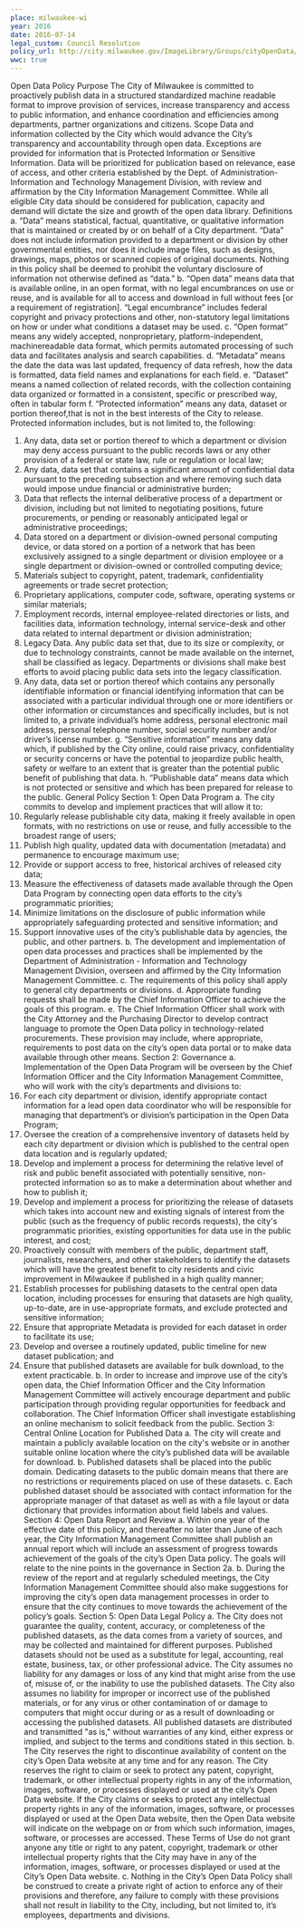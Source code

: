 ```yaml
---
place: milwaukee-wi
year: 2016
date: 2016-07-14
legal_custom: Council Resolution
policy_url: http://city.milwaukee.gov/ImageLibrary/Groups/cityOpenData/MilwaukeeOpenDataPolicy.pdf
wwc: true
---
```


Open Data Policy
Purpose
The City of Milwaukee is committed to proactively publish data in a structured standardized machine
readable format to improve provision of services, increase transparency and access to public
information, and enhance coordination and efficiencies among departments, partner organizations
and citizens.
Scope
Data and information collected by the City which would advance the City’s transparency and
accountability through open data. Exceptions are provided for information that is Protected
Information or Sensitive Information. Data will be prioritized for publication based on relevance,
ease of access, and other criteria established by the Dept. of Administration-Information and
Technology Management Division, with review and affirmation by the City Information
Management Committee. While all eligible City data should be considered for publication,
capacity and demand will dictate the size and growth of the open data library.
Definitions
a. “Data” means statistical, factual, quantitative, or qualitative information that is maintained or
created by or on behalf of a City department. “Data” does not include information provided to a
department or division by other governmental entities, nor does it include image files, such as
designs, drawings, maps, photos or scanned copies of original documents. Nothing in this
policy shall be deemed to prohibit the voluntary disclosure of information not otherwise defined
as “data.”
b. “Open data” means data that is available online, in an open format, with no legal
encumbrances on use or reuse, and is available for all to access and download in full without
fees [or a requirement of registration]. “Legal encumbrance” includes federal copyright and
privacy protections and other, non-statutory legal limitations on how or under what conditions a
dataset may be used.
c. “Open format” means any widely accepted, nonproprietary, platform-independent, machinereadable
data format, which permits automated processing of such data and facilitates analysis
and search capabilities. 
d. “Metadata” means the date the data was last updated, frequency of data refresh, how the
data is formatted, data field names and explanations for each field.
e. “Dataset” means a named collection of related records, with the collection containing data
organized or formatted in a consistent, specific or prescribed way, often in tabular form
f. “Protected information” means any data, dataset or portion thereof,that is not in the best
interests of the City to release. Protected information includes, but is not limited to, the
following:
1. Any data, data set or portion thereof to which a department or division may deny
access pursuant to the public records laws or any other provision of a federal or state
law, rule or regulation or local law;
2. Any data, data set that contains a significant amount of confidential data pursuant to
the preceding subsection and where removing such data would impose undue
financial or administrative burden;
3. Data that reflects the internal deliberative process of a department or division,
including but not limited to negotiating positions, future procurements, or pending or
reasonably anticipated legal or administrative proceedings;
4. Data stored on a department or division-owned personal computing device, or data
stored on a portion of a network that has been exclusively assigned to a single
department or division employee or a single department or division-owned or
controlled computing device;
5. Materials subject to copyright, patent, trademark, confidentiality agreements or trade
secret protection;
6. Proprietary applications, computer code, software, operating systems or similar
materials;
7. Employment records, internal employee-related directories or lists, and facilities data,
information technology, internal service-desk and other data related to internal
department or division administration;
8. Legacy Data. Any public data set that, due to its size or complexity, or due to
technology constraints, cannot be made available on the internet, shall be classified
as legacy. Departments or divisions shall make best efforts to avoid placing public
data sets into the legacy classification.
9. Any data, data set or portion thereof which contains any personally identifiable
information or financial identifying information that can be associated with a particular
individual through one or more identifiers or other information or circumstances and
specifically includes, but is not limited to, a private individual’s home address,
personal electronic mail address, personal telephone number, social security number
and/or driver’s license number.
g. “Sensitive information” means any data which, if published by the City online, could raise
privacy, confidentiality or security concerns or have the potential to jeopardize public health,
safety or welfare to an extent that is greater than the potential public benefit of publishing that
data.
h. ”Publishable data” means data which is not protected or sensitive and which has been
prepared for release to the public.
General Policy
Section 1: Open Data Program
a. The city commits to develop and implement practices that will allow it to:
1. Regularly release publishable city data, making it freely available in open formats, with
no restrictions on use or reuse, and fully accessible to the broadest range of users;
2. Publish high quality, updated data with documentation (metadata) and permanence to
encourage maximum use;
3. Provide or support access to free, historical archives of released city data;
4. Measure the effectiveness of datasets made available through the Open Data Program
by connecting open data efforts to the city’s programmatic priorities;
5. Minimize limitations on the disclosure of public information while appropriately
safeguarding protected and sensitive information; and
6. Support innovative uses of the city’s publishable data by agencies, the public, and other
partners.
b. The development and implementation of open data processes and practices shall be
implemented by the Department of Administration - Information and Technology Management
Division, overseen and affirmed by the City Information Management Committee.
c. The requirements of this policy shall apply to general city departments or divisions.
d. Appropriate funding requests shall be made by the Chief Information Officer to achieve the
goals of this program.
e. The Chief Information Officer shall work with the City Attorney and the Purchasing Director to
develop contract language to promote the Open Data policy in technology-related
procurements. These provision may include, where appropriate, requirements to post data on
the city’s open data portal or to make data available through other means.
Section 2: Governance
a. Implementation of the Open Data Program will be overseen by the Chief Information Officer
and the City Information Management Committee, who will work with the city’s departments and
divisions to:
1. For each city department or division, identify appropriate contact information for a lead
open data coordinator who will be responsible for managing that department’s or
division’s participation in the Open Data Program;
2. Oversee the creation of a comprehensive inventory of datasets held by each city
department or division which is published to the central open data location and is
regularly updated;
3. Develop and implement a process for determining the relative level of risk and public
benefit associated with potentially sensitive, non-protected information so as to make a
determination about whether and how to publish it;
4. Develop and implement a process for prioritizing the release of datasets which takes into
account new and existing signals of interest from the public (such as the frequency of
public records requests), the city's programmatic priorities, existing opportunities for data
use in the public interest, and cost;
5. Proactively consult with members of the public, department staff, journalists,
researchers, and other stakeholders to identify the datasets which will have the greatest
benefit to city residents and civic improvement in Milwaukee if published in a high quality
manner;
6. Establish processes for publishing datasets to the central open data location, including
processes for ensuring that datasets are high quality, up-to-date, are in use-appropriate
formats, and exclude protected and sensitive information;
7. Ensure that appropriate Metadata is provided for each dataset in order to facilitate its
use;
8. Develop and oversee a routinely updated, public timeline for new dataset publication;
and
9. Ensure that published datasets are available for bulk download, to the extent practicable.
b. In order to increase and improve use of the city’s open data, the Chief Information Officer and
the City Information Management Committee will actively encourage department and public
participation through providing regular opportunities for feedback and collaboration. The Chief
Information Officer shall investigate establishing an online mechanism to solicit feedback from
the public.
Section 3: Central Online Location for Published Data
a. The city will create and maintain a publicly available location on the city's website or in
another suitable online location where the city’s published data will be available for download.
b. Published datasets shall be placed into the public domain. Dedicating datasets to the public
domain means that there are no restrictions or requirements placed on use of these datasets.
c. Each published dataset should be associated with contact information for the appropriate
manager of that dataset as well as with a file layout or data dictionary that provides information
about field labels and values.
Section 4: Open Data Report and Review
a. Within one year of the effective date of this policy, and thereafter no later than June of each
year, the City Information Management Committee shall publish an annual report which will
include an assessment of progress towards achievement of the goals of the city’s Open Data
policy. The goals will relate to the nine points in the governance in Section 2a.
b. During the review of the report and at regularly scheduled meetings, the City Information
Management Committee should also make suggestions for improving the city’s open data
management processes in order to ensure that the city continues to move towards the
achievement of the policy’s goals.
Section 5: Open Data Legal Policy
a. The City does not guarantee the quality, content, accuracy, or completeness of the published
datasets, as the data comes from a variety of sources, and may be collected and maintained for
different purposes. Published datasets should not be used as a substitute for legal, accounting,
real estate, business, tax, or other professional advice. The City assumes no liability for any
damages or loss of any kind that might arise from the use of, misuse of, or the inability to use
the published datasets. The City also assumes no liability for improper or incorrect use of the
published materials, or for any virus or other contamination of or damage to computers that
might occur during or as a result of downloading or accessing the published datasets. All
published datasets are distributed and transmitted "as is," without warranties of any kind, either
express or implied, and subject to the terms and conditions stated in this section.
b. The City reserves the right to discontinue availability of content on the city’s Open Data
website at any time and for any reason. The City reserves the right to claim or seek to protect
any patent, copyright, trademark, or other intellectual property rights in any of the information,
images, software, or processes displayed or used at the city’s Open Data website. If the City
claims or seeks to protect any intellectual property rights in any of the information, images, 
software, or processes displayed or used at the Open Data website, then the Open Data
website will indicate on the webpage on or from which such information, images, software, or
processes are accessed. These Terms of Use do not grant anyone any title or right to any
patent, copyright, trademark or other intellectual property rights that the City may have in any of
the information, images, software, or processes displayed or used at the City’s Open Data
website.
c. Nothing in the City’s Open Data Policy shall be construed to create a private right of action to
enforce any of their provisions and therefore, any failure to comply with these provisions shall
not result in liability to the City, including, but not limited to, it’s employees, departments and
divisions.
